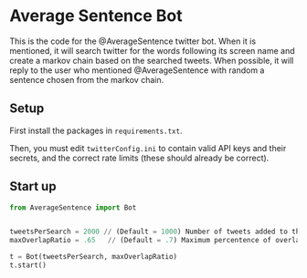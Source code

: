 # Average Sentence Bot

This is the code for the @AverageSentence twitter bot. When it is mentioned, it will search twitter for the words following its screen name and create a markov chain based on the searched tweets. When possible, it will reply to the user who mentioned @AverageSentence with random a sentence chosen from the markov chain.

## Setup

First install the packages in `requirements.txt`.

Then, you must edit `twitterConfig.ini` to contain valid API keys and their secrets, and the correct rate limits (these should already be correct). 

## Start up

```python
from AverageSentence import Bot


tweetsPerSearch = 2000 // (Default = 1000) Number of tweets added to the markov chain for each mention
maxOverlapRatio = .65   // (Default = .7) Maximum percentence of overlap the created reply can have with an existing tweet

t = Bot(tweetsPerSearch, maxOverlapRatio)
t.start()
```
